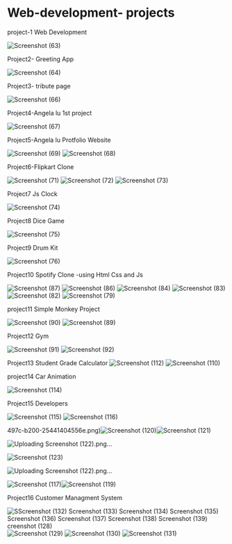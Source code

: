 # Web-development- projects

project-1 Web Development

![Screenshot (63)](https://user-images.githubusercontent.com/74282916/163495540-3440da6f-e4e7-44ca-ad64-d20dc02662f8.png)

Project2- Greeting App

![Screenshot (64)](https://user-images.githubusercontent.com/74282916/163495744-ece55194-aac9-46ac-b648-faed788f94d5.png)

Project3- tribute page

![Screenshot (66)](https://user-images.githubusercontent.com/74282916/163667647-c3e6155d-f545-4ea1-b948-fddacef44c29.png)

Project4-Angela lu 1st project

![Screenshot (67)](https://user-images.githubusercontent.com/74282916/163777423-c50176b1-1a59-4861-b8ce-ceed83e3540e.png)

Project5-Angela lu Protfolio Website

![Screenshot (69)](https://user-images.githubusercontent.com/74282916/163954153-5d5792f7-672b-4764-99dc-e54e9961dd6a.png)
![Screenshot (68)](https://user-images.githubusercontent.com/74282916/163954187-1ed244bc-e023-411c-8ce9-d1b13eee9dd1.png)

Project6-Flipkart Clone 

![Screenshot (71)](https://user-images.githubusercontent.com/74282916/164383337-1eb7546a-fed0-4288-ba46-10e728f0a271.png)
![Screenshot (72)](https://user-images.githubusercontent.com/74282916/164383420-e39739bf-f948-45aa-9eb5-0ffa32ee1719.png)
![Screenshot (73)](https://user-images.githubusercontent.com/74282916/164383495-bf93b722-61b4-46ec-b035-b78025e46286.png)

Project7 Js Clock

![Screenshot (74)](https://user-images.githubusercontent.com/74282916/164884688-3c62db22-84d4-4687-834d-c5cb3f58d065.png)

Project8 Dice Game

![Screenshot (75)](https://user-images.githubusercontent.com/74282916/164981872-aad1dd27-b0f9-41bf-bad0-922cd726bb9b.png)


Project9 Drum Kit

![Screenshot (76)](https://user-images.githubusercontent.com/74282916/165041648-d8a2dd35-35de-44ff-9ea8-26d424aba297.png)

Project10 Spotify Clone -using Html Css and Js

![Screenshot (87)](https://user-images.githubusercontent.com/74282916/165336207-96cded02-ecb9-406c-88ef-2abde8f54717.png)
![Screenshot (86)](https://user-images.githubusercontent.com/74282916/165336579-a6b4735a-a399-4d9c-b0b6-150c1b5629a0.png)
![Screenshot (84)](https://user-images.githubusercontent.com/74282916/165336705-cb4d1940-0b70-4c1f-b2f7-2968d1c821e3.png)
![Screenshot (83)](https://user-images.githubusercontent.com/74282916/165336831-ab19be45-aeb8-457d-a991-7d9cb9a7a302.png)
![Screenshot (82)](https://user-images.githubusercontent.com/74282916/165337108-30d66cae-23fc-4208-b5eb-ee72cf80f7f1.png)
![Screenshot (79)](https://user-images.githubusercontent.com/74282916/165337315-6ff80e14-5021-47aa-b2f2-ff5addbb9aff.png)

project11 Simple Monkey Project

![Screenshot (90)](https://user-images.githubusercontent.com/74282916/165454251-20b8c1f2-450b-451a-ae9a-95562180673a.png)
![Screenshot (89)](https://user-images.githubusercontent.com/74282916/165454277-6475f909-884c-4370-8cec-4a51aeec9c3e.png)

Project12 Gym

![Screenshot (91)](https://user-images.githubusercontent.com/74282916/165957438-751b58f3-37ab-4989-9616-e1004f5f24dc.png)
![Screenshot (92)](https://user-images.githubusercontent.com/74282916/165957455-44c7a83d-741b-4fb2-9c6f-086106823052.png)



Project13 Student Grade Calculator
![Screenshot (112)](https://user-images.githubusercontent.com/74282916/165957165-699189b5-5763-45d0-adbd-e248a1a3f795.png)
![Screenshot (110)](https://user-images.githubusercontent.com/74282916/165957184-fef727f7-6f90-4018-be14-1f69a6a1eab7.png)

project14 Car Animation

![Screenshot (114)](https://user-images.githubusercontent.com/74282916/166152550-d9770c8a-20c8-4b5f-aa10-833e2ac69bb7.png)


Project15 Developers

![Screenshot (115)](https://user-images.githubusercontent.com/74282916/166137245-2cf02e9d-df5b-4241-b45e-193da77c1748.png)
![Screenshot (116)](https://user-images.githubusercontent.com/74282916/166151853-c17a7559-5786-40c4-a84d-2fb954630cc3.png)


497c-b200-25441404556e.png)![Screenshot (120)](https://user-images.githubusercontent.com/74282916/166152004-31be55eb-f425-4146-9ab7-4acb58445b86.png)![Screenshot (121)](https://user-images.githubusercontent.com/74282916/166152005-1c94ab8f-46bc-4097-9d42-7dd8ddeb1022.png)



![Uploading Screenshot (122).png…]()

![Screenshot (123)](https://user-images.githubusercontent.com/74282916/166152316-8f2b0377-d437-49e9-8308-82dc757470a4.png)

![Uploading Screenshot (122).png…]()



![Screenshot (117)](https://user-images.githubusercontent.com/74282916/166151956-d4a5fea9-494f-4253-9a5e-ceb7ee29aec9.png)![Screenshot (119)](https://user-images.githubusercontent.com/74282916/166152006-9aeff6b0-22a6-46df-89cf-e305da449082.png)

Project16 Customer Managment System

![S![Screenshot (132)](https://user-images.githubusercontent.com/74282916/168411789-b39200c9-1edf-4103-85ae-9fc6cb77360a.png)
![Screenshot (133)](https://user-images.githubusercontent.com/74282916/168411792-01f2f106-385d-4a7c-bd1c-16b0aa611eb0.png)
![Screenshot (134)](https://user-images.githubusercontent.com/74282916/168411797-bce0d2ce-4a88-4b36-b5e4-c893306d64bc.png)
![Screenshot (135)](https://user-images.githubusercontent.com/74282916/168411800-8b6f05ea-2afd-4f73-99e8-8511eaf11757.png)
![Screenshot (136)](https://user-images.githubusercontent.com/74282916/168411807-0c3fd6d1-ea8f-49a0-b994-3e2aa17e0b5c.png)
![Screenshot (137)](https://user-images.githubusercontent.com/74282916/168411810-af7fa1f4-9f44-4cb1-b4a3-0126fd373e08.png)
![Screenshot (138)](https://user-images.githubusercontent.com/74282916/168411812-2e7ed0a3-8d77-4328-9d6b-ff3d6b6b37d2.png)
![Screenshot (139)](https://user-images.githubusercontent.com/74282916/168411814-6a59aa54-fc16-4511-84ab-386d9492bf27.png)
creenshot (128)](https://user-images.githubusercontent.com/74282916/168411752-8a9ec61c-65b4-41e3-b290-d57ee13da5f0.png)
![Screenshot (129)](https://user-images.githubusercontent.com/74282916/168411766-d740dd4c-5dcd-4824-90ac-b09a72b42c4c.png)
![Screenshot (130)](https://user-images.githubusercontent.com/74282916/168411774-281cf452-7fa2-4b78-888e-8113fc8c87a5.png)
![Screenshot (131)](https://user-images.githubusercontent.com/74282916/168411783-2f694c6e-3c28-47e9-a1c8-184eedaa4d76.png)


